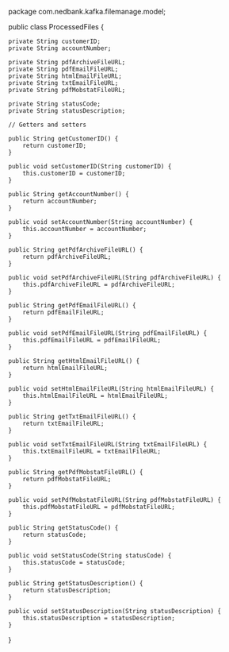 package com.nedbank.kafka.filemanage.model;

public class ProcessedFiles {

    private String customerID;
    private String accountNumber;

    private String pdfArchiveFileURL;
    private String pdfEmailFileURL;
    private String htmlEmailFileURL;
    private String txtEmailFileURL;
    private String pdfMobstatFileURL;

    private String statusCode;
    private String statusDescription;

    // Getters and setters

    public String getCustomerID() {
        return customerID;
    }

    public void setCustomerID(String customerID) {
        this.customerID = customerID;
    }

    public String getAccountNumber() {
        return accountNumber;
    }

    public void setAccountNumber(String accountNumber) {
        this.accountNumber = accountNumber;
    }

    public String getPdfArchiveFileURL() {
        return pdfArchiveFileURL;
    }

    public void setPdfArchiveFileURL(String pdfArchiveFileURL) {
        this.pdfArchiveFileURL = pdfArchiveFileURL;
    }

    public String getPdfEmailFileURL() {
        return pdfEmailFileURL;
    }

    public void setPdfEmailFileURL(String pdfEmailFileURL) {
        this.pdfEmailFileURL = pdfEmailFileURL;
    }

    public String getHtmlEmailFileURL() {
        return htmlEmailFileURL;
    }

    public void setHtmlEmailFileURL(String htmlEmailFileURL) {
        this.htmlEmailFileURL = htmlEmailFileURL;
    }

    public String getTxtEmailFileURL() {
        return txtEmailFileURL;
    }

    public void setTxtEmailFileURL(String txtEmailFileURL) {
        this.txtEmailFileURL = txtEmailFileURL;
    }

    public String getPdfMobstatFileURL() {
        return pdfMobstatFileURL;
    }

    public void setPdfMobstatFileURL(String pdfMobstatFileURL) {
        this.pdfMobstatFileURL = pdfMobstatFileURL;
    }

    public String getStatusCode() {
        return statusCode;
    }

    public void setStatusCode(String statusCode) {
        this.statusCode = statusCode;
    }

    public String getStatusDescription() {
        return statusDescription;
    }

    public void setStatusDescription(String statusDescription) {
        this.statusDescription = statusDescription;
    }
}
